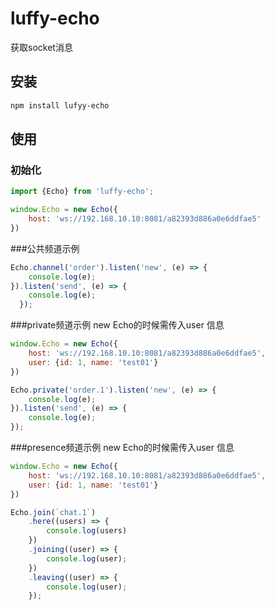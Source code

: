 # luffy-echo
获取socket消息

## 安装

``` bash
npm install lufyy-echo
```
  
## 使用

### 初始化

``` js
import {Echo} from 'luffy-echo';

window.Echo = new Echo({
    host: 'ws://192.168.10.10:8081/a82393d886a0e6ddfae5'
})

```

###公共频道示例
``` js
Echo.channel('order').listen('new', (e) => {
    console.log(e);
}).listen('send', (e) => {
    console.log(e);
  });
```

###private频道示例
 new Echo的时候需传入user 信息
``` js
window.Echo = new Echo({
    host: 'ws://192.168.10.10:8081/a82393d886a0e6ddfae5',
    user: {id: 1, name: 'test01'}
})
```
``` js
Echo.private('order.1').listen('new', (e) => {
    console.log(e);
}).listen('send', (e) => {
    console.log(e);
});
```

###presence频道示例
 new Echo的时候需传入user 信息
``` js
window.Echo = new Echo({
    host: 'ws://192.168.10.10:8081/a82393d886a0e6ddfae5',
    user: {id: 1, name: 'test01'}
})
```
``` js
Echo.join(`chat.1`)
    .here((users) => {
        console.log(users)
    })
    .joining((user) => {
        console.log(user);
    })
    .leaving((user) => {
        console.log(user);
    });
```